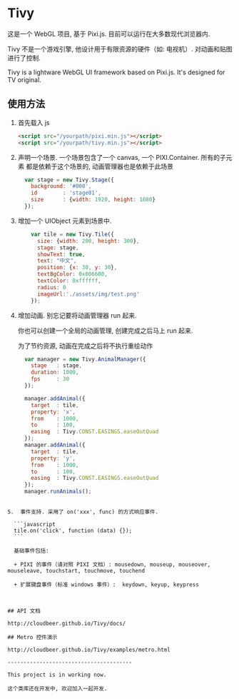 # Tivy

这是一个 WebGL 项目, 基于 Pixi.js. 目前可以运行在大多数现代浏览器内.

Tivy 不是一个游戏引擎, 他设计用于有限资源的硬件（如: 电视机）. 对动画和贴图进行了控制.

Tivy is a lightware WebGL UI framework based on Pixi.js. It's designed for TV original.

## 使用方法

1.  首先载入 js

    ```html
    <script src="/yourpath/pixi.min.js"></script>
    <script src="/yourpath/tivy.min.js"></script>
    ```

2.  声明一个场景. 一个场景包含了一个 canvas, 一个 PIXI.Container.
    所有的子元素 都是依赖于这个场景的, 动画管理器也是依赖于此场景

    ```javascript
      var stage = new Tivy.Stage({
        background: '#000',
        id        : 'stage01',
        size      : {width: 1920, height: 1080}
      });
    ```

3.  增加一个 UIObject 元素到场景中.

    ```javascript
        var tile = new Tivy.Tile({
          size: {width: 200, height: 300},
          stage: stage,
          showText: true,
          text: "中文",
          position: {x: 30, y: 30},
          textBgColor: 0x006600,
          textColor: 0xffffff,
          radius: 0
          imageUrl:'./assets/img/test.png'
        });
    ```

4.  增加动画. 别忘记要将动画管理器 run 起来.

    你也可以创建一个全局的动画管理, 创建完成之后马上 run 起来.

    为了节约资源, 动画在完成之后将不执行重绘动作

    ```javascript
      var manager = new Tivy.AnimalManager({
        stage   : stage,
        duration: 1000,
        fps     : 30
      });

      manager.addAnimal({
        target  : tile,
        property: 'x',
        from    : 1000,
        to      : 100,
        easing  : Tivy.CONST.EASINGS.easeOutQuad
      });
      manager.addAnimal({
        target  : tile,
        property: 'y',
        from    : 1000,
        to      : 100,
        easing  : Tivy.CONST.EASINGS.easeOutQuad
      });
      manager.runAnimals();
  ```

5.  事件支持. 采用了 on('xxx', func) 的方式响应事件.

    ```javascript
    tile.on('click', function (data) {});
    ```

    基础事件包括:

    + PIXI 的事件（请对照 PIXI 文档）: mousedown, mouseup, mouseover, mouseleave, touchstart, touchmove, touchend

    + 扩展键盘事件（标准 windows 事件）:  keydown, keyup, keypress



## API 文档

http://cloudbeer.github.io/Tivy/docs/

## Metro 控件演示

http://cloudbeer.github.io/Tivy/examples/metro.html

---------------------------------------

This project is in working now.

这个类库还在开发中, 欢迎加入一起开发.

